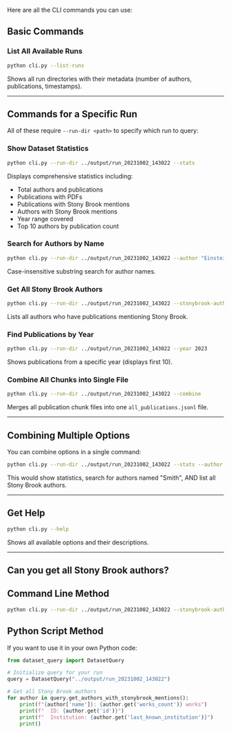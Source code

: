Here are all the CLI commands you can use:

## Basic Commands

### List All Available Runs
```bash
python cli.py --list-runs
```
Shows all run directories with their metadata (number of authors, publications, timestamps).

---

## Commands for a Specific Run
All of these require `--run-dir <path>` to specify which run to query:

### Show Dataset Statistics
```bash
python cli.py --run-dir ../output/run_20231002_143022 --stats
```

Displays comprehensive statistics including:

- Total authors and publications
- Publications with PDFs
- Publications with Stony Brook mentions
- Authors with Stony Brook mentions
- Year range covered
- Top 10 authors by publication count

### Search for Authors by Name
```bash
python cli.py --run-dir ../output/run_20231002_143022 --author "Einstein"
```

Case-insensitive substring search for author names.

### Get All Stony Brook Authors
```bash
python cli.py --run-dir ../output/run_20231002_143022 --stonybrook-authors
```

Lists all authors who have publications mentioning Stony Brook.

### Find Publications by Year
```bash
python cli.py --run-dir ../output/run_20231002_143022 --year 2023
```

Shows publications from a specific year (displays first 10).

### Combine All Chunks into Single File
```bash
python cli.py --run-dir ../output/run_20231002_143022 --combine
```

Merges all publication chunk files into one `all_publications.jsonl` file.

---

## Combining Multiple Options
You can combine options in a single command:

```bash
python cli.py --run-dir ../output/run_20231002_143022 --stats --author "Smith" --stonybrook-authors
```

This would show statistics, search for authors named "Smith", AND list all Stony Brook authors.

---

## Get Help

```bash
python cli.py --help
```

Shows all available options and their descriptions.

---

## Can you get all Stony Brook authors?

## Command Line Method

```bash
python cli.py --run-dir ../output/run_20231002_143022 --stonybrook-authors
```

## Python Script Method

If you want to use it in your own Python code:

```python
from dataset_query import DatasetQuery

# Initialize query for your run
query = DatasetQuery("../output/run_20231002_143022")

# Get all Stony Brook authors
for author in query.get_authors_with_stonybrook_mentions():
    print(f"{author['name']}: {author.get('works_count')} works")
    print(f"  ID: {author.get('id')}")
    print(f"  Institution: {author.get('last_known_institution')}")
    print()
```

<br>

